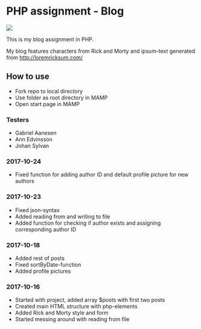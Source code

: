 # PHP assignment - Blog

<img src="https://media.giphy.com/media/7rQf04hfkMx9K/giphy.gif">

This is my blog assignment in PHP.

My blog features characters from Rick and Morty and ipsum-text
generated from http://loremricksum.com/

## How to use
- Fork repo to local directory
- Use folder as root directory in MAMP
- Open start page in MAMP

### Testers
- Gabriel Aanesen
- Ann Edvinsson
- Johan Sylvan

### 2017-10-24
- Fixed function for adding author ID and default profile picture for new authors

### 2017-10-23
- Fixed json-syntax
- Added reading from and writing to file
- Added function for checking if author exists and assigning corresponding author ID

### 2017-10-18
- Added rest of posts
- Fixed sortByDate-function
- Added profile pictures

### 2017-10-16
- Started with project, added array $posts with first two posts
- Created main HTML structure with php-elements
- Added Rick and Morty style and form
- Started messing around with reading from file
